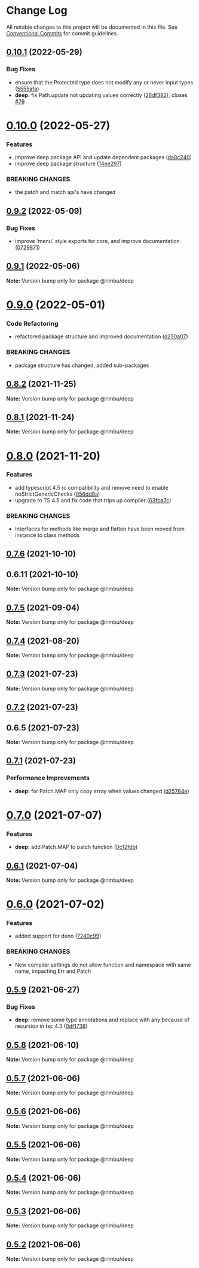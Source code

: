 # Change Log

All notable changes to this project will be documented in this file.
See [Conventional Commits](https://conventionalcommits.org) for commit guidelines.

## [0.10.1](https://github.com/rimbu-org/rimbu/compare/@rimbu/deep@0.10.0...@rimbu/deep@0.10.1) (2022-05-29)


### Bug Fixes

* ensure that the Protected type does not modify any or never input types ([5555afa](https://github.com/rimbu-org/rimbu/commit/5555afaf71ca0c37b2e573d25adee99e8f6c85a0))
* **deep:** fix Path.update not updating values correctly ([26df382](https://github.com/rimbu-org/rimbu/commit/26df38245fe681a2b159d41ddcfa8f93a7ead3b7)), closes [#79](https://github.com/rimbu-org/rimbu/issues/79)





# [0.10.0](https://github.com/rimbu-org/rimbu/compare/@rimbu/deep@0.9.2...@rimbu/deep@0.10.0) (2022-05-27)


### Features

* improve deep package API and update dependent packages ([da8c240](https://github.com/rimbu-org/rimbu/commit/da8c2402745ff56f273b1d3503bd01fb2eedd411))
* improve deep package structure ([14ee297](https://github.com/rimbu-org/rimbu/commit/14ee2973018046b448659d2ec41dee561394f7dd))


### BREAKING CHANGES

* the patch and match api's have changed





## [0.9.2](https://github.com/rimbu-org/rimbu/compare/@rimbu/deep@0.9.1...@rimbu/deep@0.9.2) (2022-05-09)


### Bug Fixes

* improve 'menu' style exports for core, and improve documentation ([0729871](https://github.com/rimbu-org/rimbu/commit/0729871a8aae220ef5d9132c0c56e5a3cb2c19cb))





## [0.9.1](https://github.com/rimbu-org/rimbu/compare/@rimbu/deep@0.9.0...@rimbu/deep@0.9.1) (2022-05-06)

**Note:** Version bump only for package @rimbu/deep





# [0.9.0](https://github.com/rimbu-org/rimbu/compare/@rimbu/deep@0.8.2...@rimbu/deep@0.9.0) (2022-05-01)


### Code Refactoring

* refactored package structure and improved documentation ([d250a07](https://github.com/rimbu-org/rimbu/commit/d250a076300bd9c2cc3c2203b41a1889354c8bc5))


### BREAKING CHANGES

* package structure has changed, added sub-packages





## [0.8.2](https://github.com/rimbu-org/rimbu/compare/@rimbu/deep@0.8.1...@rimbu/deep@0.8.2) (2021-11-25)

**Note:** Version bump only for package @rimbu/deep





## [0.8.1](https://github.com/rimbu-org/rimbu/compare/@rimbu/deep@0.8.0...@rimbu/deep@0.8.1) (2021-11-24)

**Note:** Version bump only for package @rimbu/deep





# [0.8.0](https://github.com/rimbu-org/rimbu/compare/@rimbu/deep@0.7.6...@rimbu/deep@0.8.0) (2021-11-20)


### Features

* add typescript 4.5 rc compatibility and remove need to enable noStrictGenericChecks ([056dd8a](https://github.com/rimbu-org/rimbu/commit/056dd8a998ae4064570481fb7a9396326c0ca131))
* upgrade to TS 4.5 and fix code that trips up compiler ([63fba7c](https://github.com/rimbu-org/rimbu/commit/63fba7cb039c629f9fc0dc09db2ef6435d06d5f1))


### BREAKING CHANGES

* Interfaces for methods like merge and flatten have been moved from instance to
class methods





## [0.7.6](https://github.com/rimbu-org/rimbu/compare/@rimbu/deep@0.7.5...@rimbu/deep@0.7.6) (2021-10-10)



## 0.6.11 (2021-10-10)

**Note:** Version bump only for package @rimbu/deep





## [0.7.5](https://github.com/rimbu-org/rimbu/compare/@rimbu/deep@0.7.4...@rimbu/deep@0.7.5) (2021-09-04)

**Note:** Version bump only for package @rimbu/deep





## [0.7.4](https://github.com/rimbu-org/rimbu/compare/@rimbu/deep@0.7.3...@rimbu/deep@0.7.4) (2021-08-20)

**Note:** Version bump only for package @rimbu/deep





## [0.7.3](https://github.com/rimbu-org/rimbu/compare/@rimbu/deep@0.7.2...@rimbu/deep@0.7.3) (2021-07-23)

**Note:** Version bump only for package @rimbu/deep





## [0.7.2](https://github.com/rimbu-org/rimbu/compare/@rimbu/deep@0.7.1...@rimbu/deep@0.7.2) (2021-07-23)



## 0.6.5 (2021-07-23)

**Note:** Version bump only for package @rimbu/deep





## [0.7.1](https://github.com/rimbu-org/rimbu/compare/@rimbu/deep@0.7.0...@rimbu/deep@0.7.1) (2021-07-23)


### Performance Improvements

* **deep:** for Patch.MAP only copy array when values changed ([d25784e](https://github.com/rimbu-org/rimbu/commit/d25784ee844f4b599ca2bd2b304387b45e3951d2))





# [0.7.0](https://github.com/rimbu-org/rimbu/compare/@rimbu/deep@0.6.1...@rimbu/deep@0.7.0) (2021-07-07)


### Features

* **deep:** add Patch.MAP to patch function ([0c12fdb](https://github.com/rimbu-org/rimbu/commit/0c12fdb410b411488526a0deb249f4e189b0701a))





## [0.6.1](https://github.com/rimbu-org/rimbu/compare/@rimbu/deep@0.6.0...@rimbu/deep@0.6.1) (2021-07-04)

**Note:** Version bump only for package @rimbu/deep





# [0.6.0](https://github.com/rimbu-org/rimbu/compare/@rimbu/deep@0.5.9...@rimbu/deep@0.6.0) (2021-07-02)


### Features

* added support for deno ([7240c99](https://github.com/rimbu-org/rimbu/commit/7240c998904822e098d2abf6e8e6deda4f165f11))


### BREAKING CHANGES

* New compiler settings do not allow function and namespace with same name, impacting
Err and Patch





## [0.5.9](https://github.com/rimbu-org/rimbu/compare/@rimbu/deep@0.5.8...@rimbu/deep@0.5.9) (2021-06-27)


### Bug Fixes

* **deep:** remove some type annotations and replace with any because of recursion in tsc 4.3 ([0df1738](https://github.com/rimbu-org/rimbu/commit/0df17386d1f1b610151de2a82b97bfc4d06911b2))





## [0.5.8](https://github.com/rimbu-org/rimbu/compare/@rimbu/deep@0.5.7...@rimbu/deep@0.5.8) (2021-06-10)

**Note:** Version bump only for package @rimbu/deep





## [0.5.7](https://github.com/rimbu-org/rimbu/compare/@rimbu/deep@0.5.6...@rimbu/deep@0.5.7) (2021-06-06)

**Note:** Version bump only for package @rimbu/deep





## [0.5.6](https://github.com/rimbu-org/rimbu/compare/@rimbu/deep@0.5.5...@rimbu/deep@0.5.6) (2021-06-06)

**Note:** Version bump only for package @rimbu/deep





## [0.5.5](https://github.com/rimbu-org/rimbu/compare/@rimbu/deep@0.5.4...@rimbu/deep@0.5.5) (2021-06-06)

**Note:** Version bump only for package @rimbu/deep





## [0.5.4](https://github.com/rimbu-org/rimbu/compare/@rimbu/deep@0.5.3...@rimbu/deep@0.5.4) (2021-06-06)

**Note:** Version bump only for package @rimbu/deep





## [0.5.3](https://github.com/rimbu-org/rimbu/compare/@rimbu/deep@0.5.2...@rimbu/deep@0.5.3) (2021-06-06)

**Note:** Version bump only for package @rimbu/deep





## [0.5.2](https://github.com/rimbu-org/rimbu/compare/@rimbu/deep@0.5.1...@rimbu/deep@0.5.2) (2021-06-06)

**Note:** Version bump only for package @rimbu/deep
